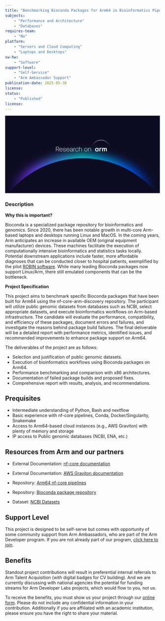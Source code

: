```yaml
---
title: "Benchmarking Bioconda Packages for Arm64 in Bioinformatics Pipelines"
subjects:
    - "Performance and Architecture"
    - "Databases"
requires-team:
    - "No"
platform:
    - "Servers and Cloud Computing"
    - "Laptops and Desktops"
sw-hw:
    - "Software"
support-level: 
    - "Self-Service"
    - "Arm Ambassador Support"
publication-date: 2025-05-30
license:
status:
    - "Published" 
license: 
---
```


![research_on_arm](../../images/Research_on_arm_banner.png)


### Description

**Why this is important?**

Bioconda is a specialized package repository for bioinformatics and genomics. Since 2020, there has been notable growth in multi-core Arm-based laptops and desktops running Linux and MacOS. In the coming years, Arm anticipates an increase in available OEM (original equipment manufacturer) devices. These machines facilitate the execution of computationally intensive bioinformatics and statistics tasks locally. Potential downstream applications include faster, more affordable diagnoses that can be conducted closer to hospital patients, exemplified by the pilot [ROBIN software](https://www.nottingham.ac.uk/news/genetic-brain-tumour-diagnosis). While many leading Bioconda packages now support Linux/Arm, there still emulated components that can be the bottleneck. 

**Project Specification**

This project aims to benchmark specific Bioconda packages that have been built for Arm64 using the nf-core-arm-discovery repository. The participant will utilize public genomic datasets from databases such as NCBI, select appropriate datasets, and execute bioinformatics workflows on Arm-based infrastructure. The candidate will evaluate the performance, compatibility, and efficiency of these packages, document errors and failures, and investigate the reasons behind package build failures. The final deliverable will be a detailed report with performance metrics, identified issues, and recommended improvements to enhance package support on Arm64.

The deliverables of the project are as follows:

- Selection and justification of public genomic datasets.
- Execution of bioinformatics workflows using Bioconda packages on Arm64.
- Performance benchmarking and comparison with x86 architectures.
- Documentation of failed package builds and proposed fixes.
- Comprehensive report with results, analysis, and recommendations.


## Prequisites

- Intermediate understanding of Python, Bash and nextflow
- Basic experience with nf-core pipelines, Conda, Docker/Singularity, Snakemake
- Access to Arm64-based cloud instances (e.g., AWS Graviton) with plenty of memory and storage
- IP access to Public genomic databases (NCBI, ENA, etc.)

## Resources from Arm and our partners

- External Documentation: [nf-core documentation](https://nf-co.re/docs/)

- External Documentation: [AWS Graviton documentation](https://aws.amazon.com/ec2/graviton/)

- Repository: [Arm64 nf-core pipelines](https://github.com/ewels/nf-core-arm-discovery/tree/main)

- Repository: [Bioconda package repository](https://bioconda.github.io/)

- Dataset: [NCBI Datasets](https://www.ncbi.nlm.nih.gov/datasets/)


## Support Level

This project is designed to be self-serve but comes with opportunity of some community support from Arm Ambassadors, who are part of the Arm Developer program. If you are not already part of our program, [click here to join](https://www.arm.com/resources/developer-program?#register).


## Benefits 

Standout project contributions will result in preferential internal referrals to Arm Talent Acquisition (with digital badges for CV building).  And we are currently discussing with national agencies the potential for funding streams for Arm Developer Labs projects, which would flow to you, not us.

To receive the benefits, you must show us your project through our [online form](https://forms.office.com/e/VZnJQLeRhD). Please do not include any confidential information in your contribution. Additionally if you are affiliated with an academic institution, please ensure you have the right to share your material.



